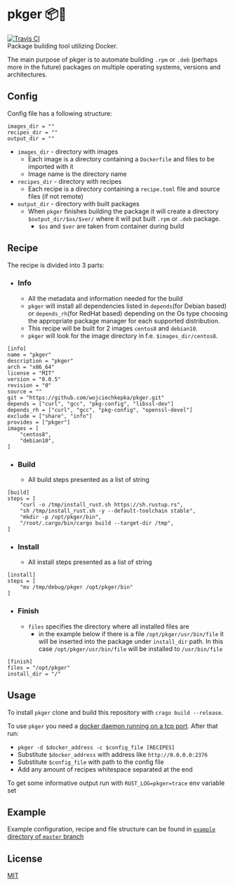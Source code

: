 # pkger 📦🐳
[![Travis CI](https://travis-ci.org/wojciechkepka/pkger.svg?branch=master)](https://travis-ci.org/wojciechkepka/pkger/builds)  
Package building tool utilizing Docker.

The main purpose of pkger is to automate building `.rpm` or `.deb` (perhaps more in the future) packages on multiple operating systems, versions and architectures.

## Config
Config file has a following structure:
```
images_dir = ""
recipes_dir = ""
output_dir = ""
```
 - `images_dir` - directory with images
   - Each image is a directory containing a `Dockerfile` and files to be imported with it
   - Image name is the directory name
 - `recipes_dir` - directory with recipes
   - Each recipe is a directory containing a `recipe.toml` file and source files (if not remote) 
 - `output_dir` - directory with built packages
   - When `pkger` finishes building the package it will create a directory `$output_dir/$os/$ver/` where it will put built `.rpm` or `.deb` package. 
     - `$os` and `$ver` are taken from container during build

## Recipe
The recipe is divided into 3 parts:
 - ### Info
   - All the metadata and information needed for the build
   - `pkger` will install all dependencies listed in `depends`(for Debian based) or `depends_rh`(for RedHat based) depending on the Os type choosing the appropriate package manager for each supported distribution.
   - This recipe will be built for 2 images `centos8` and `debian10`.
   - `pkger` will look for the image directory in f.e. `$images_dir/centos8`.
```
[info]
name = "pkger"
description = "pkger"
arch = "x86_64"
license = "MIT"
version = "0.0.5"
revision = "0"
source = ""
git = "https://github.com/wojciechkepka/pkger.git"
depends = ["curl", "gcc", "pkg-config", "libssl-dev"]
depends_rh = ["curl", "gcc", "pkg-config", "openssl-devel"]
exclude = ["share", "info"]
provides = ["pkger"]
images = [
	"centos8",
	"debian10",
]
```
 - ### Build
   - All build steps presented as a list of string
```
[build]
steps = [
	"curl -o /tmp/install_rust.sh https://sh.rustup.rs",
	"sh /tmp/install_rust.sh -y --default-toolchain stable",
	"mkdir -p /opt/pkger/bin",
	"/root/.cargo/bin/cargo build --target-dir /tmp",
]
```
 - ### Install
   - All install steps presented as a list of string
```
[install]
steps = [
	"mv /tmp/debug/pkger /opt/pkger/bin"
]
```
 - ### Finish
   - `files` specifies the directory where all installed files are
     - in the example below if there is a file `/opt/pkger/usr/bin/file` it will be inserted into the package under `install_dir` path. In this case `/opt/pkger/usr/bin/file` will be installed to `/usr/bin/file`
```
[finish]
files = "/opt/pkger"
install_dir = "/"
```

## Usage
To install `pkger` clone and build this repository with `crago build --release`.

To use `pkger` you need a [docker daemon running on a tcp port](https://success.docker.com/article/how-do-i-enable-the-remote-api-for-dockerd).
After that run:
 - `pkger -d $docker_address -c $config_file [RECIPES]`
 - Substitute `$docker_address` with address like `http://0.0.0.0:2376`
 - Substitute `$config_file` with path to the config file 
 - Add any amount of recipes whitespace separated at the end

To get some informative output run with `RUST_LOG=pkger=trace` env variable set

## Example
Example configuration, recipe and file structure can be found in [`example` directory of `master` branch](https://github.com/wojciechkepka/pkger/tree/master/example)

## License
[MIT](https://github.com/wojciechkepka/pkger/blob/master/LICENSE)
